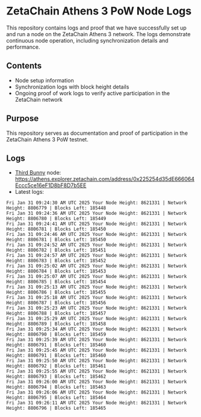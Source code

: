 # ZetaChain Athens 3 PoW Node Logs
This repository contains logs and proof that we have successfully set up and run a node on the ZetaChain Athens 3 network. The logs demonstrate continuous node operation, including synchronization details and performance.

## Contents
- Node setup information
- Synchronization logs with block height details
- Ongoing proof of work logs to verify active participation in the ZetaChain network

## Purpose
This repository serves as documentation and proof of participation in the ZetaChain Athens 3 PoW testnet.

## Logs

- [Third Bunny](https://thirdbunny.xyz/) node: https://athens.explorer.zetachain.com/address/0x225254d35dE666064Eccc5ce16eF1D8bF8D7b5EE
- Latest logs:
```
Fri Jan 31 09:24:30 AM UTC 2025 Your Node Height: 8621331 | Network Height: 8806779 | Blocks Left: 185448
Fri Jan 31 09:24:36 AM UTC 2025 Your Node Height: 8621331 | Network Height: 8806780 | Blocks Left: 185449
Fri Jan 31 09:24:41 AM UTC 2025 Your Node Height: 8621331 | Network Height: 8806781 | Blocks Left: 185450
Fri Jan 31 09:24:46 AM UTC 2025 Your Node Height: 8621331 | Network Height: 8806781 | Blocks Left: 185450
Fri Jan 31 09:24:52 AM UTC 2025 Your Node Height: 8621331 | Network Height: 8806782 | Blocks Left: 185451
Fri Jan 31 09:24:57 AM UTC 2025 Your Node Height: 8621331 | Network Height: 8806783 | Blocks Left: 185452
Fri Jan 31 09:25:02 AM UTC 2025 Your Node Height: 8621331 | Network Height: 8806784 | Blocks Left: 185453
Fri Jan 31 09:25:07 AM UTC 2025 Your Node Height: 8621331 | Network Height: 8806785 | Blocks Left: 185454
Fri Jan 31 09:25:13 AM UTC 2025 Your Node Height: 8621331 | Network Height: 8806786 | Blocks Left: 185455
Fri Jan 31 09:25:18 AM UTC 2025 Your Node Height: 8621331 | Network Height: 8806787 | Blocks Left: 185456
Fri Jan 31 09:25:23 AM UTC 2025 Your Node Height: 8621331 | Network Height: 8806788 | Blocks Left: 185457
Fri Jan 31 09:25:29 AM UTC 2025 Your Node Height: 8621331 | Network Height: 8806789 | Blocks Left: 185458
Fri Jan 31 09:25:34 AM UTC 2025 Your Node Height: 8621331 | Network Height: 8806790 | Blocks Left: 185459
Fri Jan 31 09:25:39 AM UTC 2025 Your Node Height: 8621331 | Network Height: 8806791 | Blocks Left: 185460
Fri Jan 31 09:25:45 AM UTC 2025 Your Node Height: 8621331 | Network Height: 8806791 | Blocks Left: 185460
Fri Jan 31 09:25:50 AM UTC 2025 Your Node Height: 8621331 | Network Height: 8806792 | Blocks Left: 185461
Fri Jan 31 09:25:55 AM UTC 2025 Your Node Height: 8621331 | Network Height: 8806793 | Blocks Left: 185462
Fri Jan 31 09:26:00 AM UTC 2025 Your Node Height: 8621331 | Network Height: 8806794 | Blocks Left: 185463
Fri Jan 31 09:26:06 AM UTC 2025 Your Node Height: 8621331 | Network Height: 8806795 | Blocks Left: 185464
Fri Jan 31 09:26:11 AM UTC 2025 Your Node Height: 8621331 | Network Height: 8806796 | Blocks Left: 185465
```

